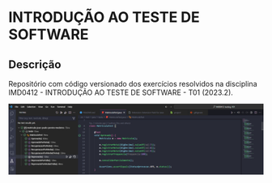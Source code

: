 # INTRODUÇÃO AO TESTE DE SOFTWARE

## Descrição
Repositório com código versionado dos exercícios resolvidos na disciplina IMD0412 - INTRODUÇÃO AO TESTE DE SOFTWARE - T01 (2023.2).

<img src="./docs/screenshot.png" />